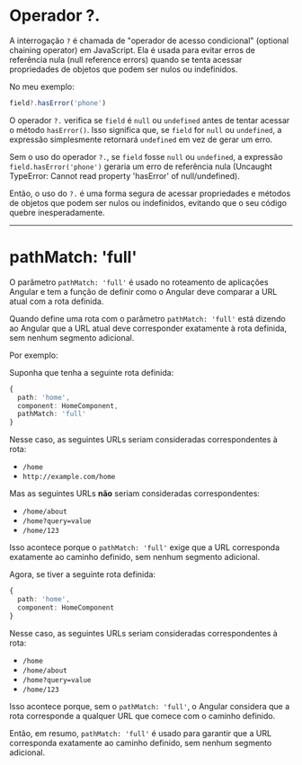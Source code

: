 # Operador ?.

A interrogação `?` é chamada de "operador de acesso condicional" (optional chaining operator) em JavaScript. Ela é usada para evitar erros de referência nula (null reference errors) quando se tenta acessar propriedades de objetos que podem ser nulos ou indefinidos.

No meu exemplo:

```typescript
field?.hasError('phone')
```

O operador `?.` verifica se `field` é `null` ou `undefined` antes de tentar acessar o método `hasError()`. Isso significa que, se `field` for `null` ou `undefined`, a expressão simplesmente retornará `undefined` em vez de gerar um erro.

Sem o uso do operador `?.`, se `field` fosse `null` ou `undefined`, a expressão `field.hasError('phone')` geraria um erro de referência nula (Uncaught TypeError: Cannot read property 'hasError' of null/undefined).

Então, o uso do `?.` é uma forma segura de acessar propriedades e métodos de objetos que podem ser nulos ou indefinidos, evitando que o seu código quebre inesperadamente.

---

# pathMatch: 'full'

O parâmetro `pathMatch: 'full'` é usado no roteamento de aplicações Angular e tem a função de definir como o Angular deve comparar a URL atual com a rota definida.

Quando define uma rota com o parâmetro `pathMatch: 'full'` está dizendo ao Angular que a URL atual deve corresponder exatamente à rota definida, sem nenhum segmento adicional.

Por exemplo:

Suponha que tenha a seguinte rota definida:

```typescript
{
  path: 'home',
  component: HomeComponent,
  pathMatch: 'full'
}
```

Nesse caso, as seguintes URLs seriam consideradas correspondentes à rota:

- `/home`
- `http://example.com/home`

Mas as seguintes URLs **não** seriam consideradas correspondentes:

- `/home/about`
- `/home?query=value`
- `/home/123`

Isso acontece porque o `pathMatch: 'full'` exige que a URL corresponda exatamente ao caminho definido, sem nenhum segmento adicional.

Agora, se tiver a seguinte rota definida:

```typescript
{
  path: 'home',
  component: HomeComponent
}
```

Nesse caso, as seguintes URLs seriam consideradas correspondentes à rota:

- `/home`
- `/home/about`
- `/home?query=value`
- `/home/123`

Isso acontece porque, sem o `pathMatch: 'full'`, o Angular considera que a rota corresponde a qualquer URL que comece com o caminho definido.

Então, em resumo, `pathMatch: 'full'` é usado para garantir que a URL corresponda exatamente ao caminho definido, sem nenhum segmento adicional.